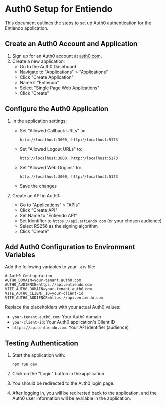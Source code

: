 # Auth0 Setup for Entiendo

This document outlines the steps to set up Auth0 authentication for the Entiendo application.

## Create an Auth0 Account and Application

1. Sign up for an Auth0 account at [auth0.com](https://auth0.com/).
2. Create a new application:
   - Go to the Auth0 Dashboard
   - Navigate to "Applications" > "Applications"
   - Click "Create Application"
   - Name it "Entiendo"
   - Select "Single Page Web Applications"
   - Click "Create"

## Configure the Auth0 Application

1. In the application settings:

   - Set "Allowed Callback URLs" to:
     ```
     http://localhost:3000, http://localhost:5173
     ```
   - Set "Allowed Logout URLs" to:
     ```
     http://localhost:3000, http://localhost:5173
     ```
   - Set "Allowed Web Origins" to:
     ```
     http://localhost:3000, http://localhost:5173
     ```
   - Save the changes
2. Create an API in Auth0:

   - Go to "Applications" > "APIs"
   - Click "Create API"
   - Set Name to "Entiendo API"
   - Set Identifier to `https://api.entiendo.com` (or your chosen audience)
   - Select RS256 as the signing algorithm
   - Click "Create"

## Add Auth0 Configuration to Environment Variables

Add the following variables to your `.env` file:

```
# Auth0 Configuration
AUTH0_DOMAIN=your-tenant.auth0.com
AUTH0_AUDIENCE=https://api.entiendo.com
VITE_AUTH0_DOMAIN=your-tenant.auth0.com
VITE_AUTH0_CLIENT_ID=your-client-id
VITE_AUTH0_AUDIENCE=https://api.entiendo.com
```

Replace the placeholders with your actual Auth0 values:

- `your-tenant.auth0.com`: Your Auth0 domain
- `your-client-id`: Your Auth0 application's Client ID
- `https://api.entiendo.com`: Your API identifier (audience)

## Testing Authentication

1. Start the application with:

   ```
   npm run dev
   ```
2. Click on the "Login" button in the application.
3. You should be redirected to the Auth0 login page.
4. After logging in, you will be redirected back to the application, and the Auth0 user information will be available in the application.

